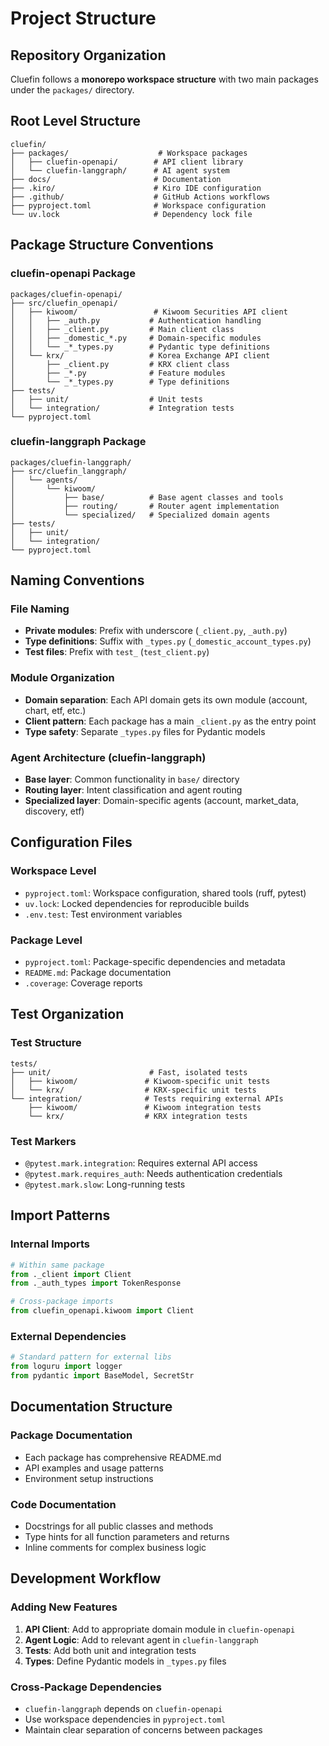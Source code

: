 # Project Structure

## Repository Organization

Cluefin follows a **monorepo workspace structure** with two main packages under the `packages/` directory.

## Root Level Structure

```
cluefin/
├── packages/                    # Workspace packages
│   ├── cluefin-openapi/        # API client library
│   └── cluefin-langgraph/      # AI agent system
├── docs/                       # Documentation
├── .kiro/                      # Kiro IDE configuration
├── .github/                    # GitHub Actions workflows
├── pyproject.toml              # Workspace configuration
└── uv.lock                     # Dependency lock file
```

## Package Structure Conventions

### cluefin-openapi Package
```
packages/cluefin-openapi/
├── src/cluefin_openapi/
│   ├── kiwoom/                 # Kiwoom Securities API client
│   │   ├── _auth.py           # Authentication handling
│   │   ├── _client.py         # Main client class
│   │   ├── _domestic_*.py     # Domain-specific modules
│   │   └── _*_types.py        # Pydantic type definitions
│   └── krx/                   # Korea Exchange API client
│       ├── _client.py         # KRX client class
│       ├── _*.py              # Feature modules
│       └── _*_types.py        # Type definitions
├── tests/
│   ├── unit/                  # Unit tests
│   └── integration/           # Integration tests
└── pyproject.toml
```

### cluefin-langgraph Package
```
packages/cluefin-langgraph/
├── src/cluefin_langgraph/
│   └── agents/
│       └── kiwoom/
│           ├── base/          # Base agent classes and tools
│           ├── routing/       # Router agent implementation
│           └── specialized/   # Specialized domain agents
├── tests/
│   ├── unit/
│   └── integration/
└── pyproject.toml
```

## Naming Conventions

### File Naming
- **Private modules**: Prefix with underscore (`_client.py`, `_auth.py`)
- **Type definitions**: Suffix with `_types.py` (`_domestic_account_types.py`)
- **Test files**: Prefix with `test_` (`test_client.py`)

### Module Organization
- **Domain separation**: Each API domain gets its own module (account, chart, etf, etc.)
- **Client pattern**: Each package has a main `_client.py` as the entry point
- **Type safety**: Separate `_types.py` files for Pydantic models

### Agent Architecture (cluefin-langgraph)
- **Base layer**: Common functionality in `base/` directory
- **Routing layer**: Intent classification and agent routing
- **Specialized layer**: Domain-specific agents (account, market_data, discovery, etf)

## Configuration Files

### Workspace Level
- `pyproject.toml`: Workspace configuration, shared tools (ruff, pytest)
- `uv.lock`: Locked dependencies for reproducible builds
- `.env.test`: Test environment variables

### Package Level
- `pyproject.toml`: Package-specific dependencies and metadata
- `README.md`: Package documentation
- `.coverage`: Coverage reports

## Test Organization

### Test Structure
```
tests/
├── unit/                      # Fast, isolated tests
│   ├── kiwoom/               # Kiwoom-specific unit tests
│   └── krx/                  # KRX-specific unit tests
└── integration/              # Tests requiring external APIs
    ├── kiwoom/               # Kiwoom integration tests
    └── krx/                  # KRX integration tests
```

### Test Markers
- `@pytest.mark.integration`: Requires external API access
- `@pytest.mark.requires_auth`: Needs authentication credentials
- `@pytest.mark.slow`: Long-running tests

## Import Patterns

### Internal Imports
```python
# Within same package
from ._client import Client
from ._auth_types import TokenResponse

# Cross-package imports
from cluefin_openapi.kiwoom import Client
```

### External Dependencies
```python
# Standard pattern for external libs
from loguru import logger
from pydantic import BaseModel, SecretStr
```

## Documentation Structure

### Package Documentation
- Each package has comprehensive README.md
- API examples and usage patterns
- Environment setup instructions

### Code Documentation
- Docstrings for all public classes and methods
- Type hints for all function parameters and returns
- Inline comments for complex business logic

## Development Workflow

### Adding New Features
1. **API Client**: Add to appropriate domain module in `cluefin-openapi`
2. **Agent Logic**: Add to relevant agent in `cluefin-langgraph`
3. **Tests**: Add both unit and integration tests
4. **Types**: Define Pydantic models in `_types.py` files

### Cross-Package Dependencies
- `cluefin-langgraph` depends on `cluefin-openapi`
- Use workspace dependencies in `pyproject.toml`
- Maintain clear separation of concerns between packages